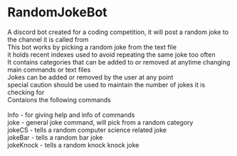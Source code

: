 # RandomJokeBot<br />
A discord bot created for a coding competition, it will post a random joke to the channel it is called from<br />
This bot works by picking a random joke from the text file<br />
it holds recent indexes used to avoid repeating the same joke too often<br />
It contains categories that can be added to or removed at anytime changing main commands or text files<br />
Jokes can be added or removed by the user at any point<br />
  special caution should be used to maintain the number of jokes it is checking for<br />
Contaions the following commands<br />
<br />
  Info - for giving help and info of commands<br />
  joke - general joke command, will pick from a random category<br />
  jokeCS - tells a random computer science related joke<br />
  jokeBar - tells a random bar joke<br />
  jokeKnock - tells a random knock knock joke<br />

